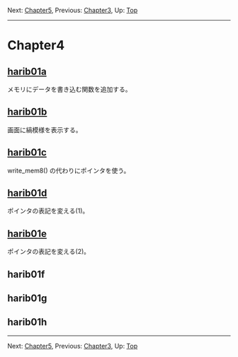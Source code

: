 Next: [Chapter5](chapter5.md), Previous: [Chapter3](chapter3.md), Up: [Top](/README.md)

----

# Chapter4

## [harib01a](harib01a.md)

メモリにデータを書き込む関数を追加する。

## [harib01b](harib01b.md)

画面に縞模様を表示する。

## [harib01c](harib01c.md)

write_mem8() の代わりにポインタを使う。

## [harib01d](harib01d.md)

ポインタの表記を変える(1)。

## [harib01e](harib01e.md)

ポインタの表記を変える(2)。

## harib01f

## harib01g

## harib01h

----

Next: [Chapter5](chapter5.md), Previous: [Chapter3](chapter3.md), Up: [Top](/README.md)
